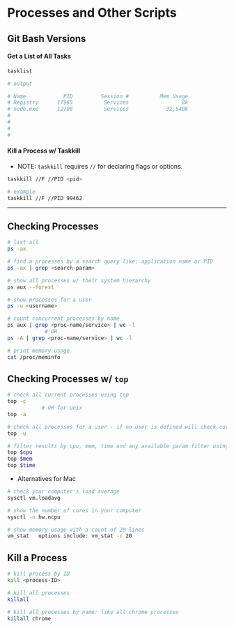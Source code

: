 # Processes and Other Scripts

## Git Bash Versions


#### Get a List of All Tasks
```bash
tasklist

# output

# Name            PID         Session #          Mem Usage
# Registry      17965          Services                 8k
# node.exe      12708          Services            32,540k
#
#
#
#
```

#### Kill a Process w/ Taskkill
- NOTE: ```taskkill``` requires ```//``` for declaring flags or options.
```bash
taskkill //F //PID <pid>

# example
taskkill //F //PID 99462
```


------------


## Checking Processes
```bash
# list all
ps -ax

# find a processes by a search query like: application name or PID
ps -ax | grep <search-param>

# show all processes w/ their system hierarchy
ps aux --forest

# show processes for a user
ps -u <username>

# count concurrent processes by name
ps aux | grep <proc-name/service> | wc -l 
            # OR
ps -A | grep <proc-name/service> | wc -l           

# print memory usage
cat /proc/meminfo
```

## Checking Processes w/ ```top```
```bash
# check all current processes using top
top -c  
           # OR for unix
top -a          

# check all processes for a user - if no user is defined will check current user's processes
top -u

# filter results by cpu, mem, time and any available param filter using $
top $cpu
top $mem
top $time
```
- Alternatives for Mac
```bash
# check your computer's load average
sysctl vm.loadavg 

# show the number of cores in your computer
sysctl -n hw.ncpu 

# show memory usage with a count of 20 lines
vm_stat   options include: vm_stat -c 20

```
## Kill a Process
```bash
# kill process by ID
kill <process-ID>

# kill all processes
killall

# kill all processes by name: like all chrome processes
killall chrome
```
